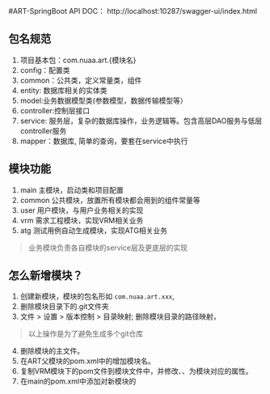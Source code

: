 #ART-SpringBoot
API DOC： http://localhost:10287/swagger-ui/index.html
## 包名规范
1. 项目基本包：com.nuaa.art.{模块名}
2. config：配置类
3. common：公共类，定义常量类，组件
4. entity: 数据库相关的实体类
5. model:业务数据模型类(参数模型，数据传输模型等）
6. controller:控制层接口
7. service: 服务层，复杂的数据库操作，业务逻辑等。包含高层DAO服务与低层controller服务
8. mapper：数据库, 简单的查询，要套在service中执行

## 模块功能
1. main 主模块，启动类和项目配置
2. common 公共模块，放置所有模块都会用到的组件常量等
3. user 用户模块，与用户业务相关的实现
4. vrm 需求工程模块，实现VRM相关业务
5. atg 测试用例自动生成模块，实现ATG相关业务
> 业务模块负责各自模块的service层及更底层的实现

## 怎么新增模块？
1. 创建新模块，模块的包名形如 `com.nuaa.art.xxx`, 
2. 删除模块目录下的.git文件夹
3. 文件 > 设置 > 版本控制 > 目录映射; 删除模块目录的路径映射，
> 以上操作是为了避免生成多个git仓库
4. 删除模块的主文件。
5. 在ART父模块的pom.xml中的<modules>增加模块名。
6. 复制VRM模块下的pom文件到模块文件中，并修改<artifactId>、<name>、<description>为模块对应的属性。
7. 在main的pom.xml中添加对新模块的<dependency>
